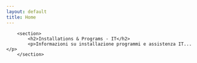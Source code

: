 ```yaml
---
layout: default
title: Home
---
```


        <section>
            <h2>Installations & Programs - IT</h2>
            <p>Informazioni su installazione programmi e assistenza IT...</p>
        </section>

